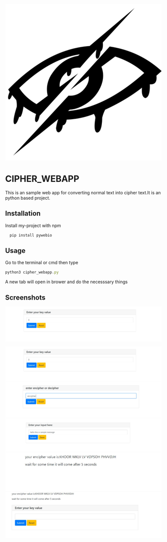 
![Logo](https://github.com/Ravichandran-J/CIPHER_WEBAPP/blob/main/screenshots/logo.png?raw=True)


# CIPHER_WEBAPP

This is an sample web app for converting normal text into  cipher text.It is an python based project.


## Installation

Install my-project with npm

```bash
  pip install pywebio
```
    
## Usage


Go to the terminal or cmd then type 
```javascript
python3 cipher_webapp.py

```
A new tab will open in brower and do the necesssary things 

## Screenshots

![App Screenshot](https://github.com/Ravichandran-J/CIPHER_WEBAPP/blob/33108fcfcc9bd4305e9b28adde47ed232c22db1c/screenshots/entry1.JPG?raw=True)

![App Screenshot](https://github.com/Ravichandran-J/CIPHER_WEBAPP/blob/main/screenshots/entry1.JPG?raw=True)
![App Screenshot](https://github.com/Ravichandran-J/CIPHER_WEBAPP/blob/main/screenshots/entry2.JPG?raw=True)
![App Screenshot](https://github.com/Ravichandran-J/CIPHER_WEBAPP/blob/main/screenshots/entry3.JPG?raw=True)
![App Screenshot](https://github.com/Ravichandran-J/CIPHER_WEBAPP/blob/main/screenshots/output.JPG?raw=True)
![App Screenshot](https://github.com/Ravichandran-J/CIPHER_WEBAPP/blob/main/screenshots/re%20entry.JPG?raw=True)
